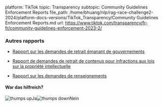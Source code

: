 platform: TikTok
topic: Transparency
subtopic: Community Guidelines Enforcement Reports
file_path: /home/bhuang/nlp/rag-race-challenge2-2024/platform-docs-versions/TikTok_Transparency/Community Guidelines Enforcement Reports.md
url: https://www.tiktok.com/transparency/fr-fr/community-guidelines-enforcement-2023-2/

### **Autres rapports**

* [Rapport sur les demandes de retrait émanant de gouvernements](https://www.tiktok.com/transparency/fr-fr/government-removal-requests)
    
* [Rapport de demandes de retrait de contenus pour infractions aux lois sur la propriété intellectuelle](https://www.tiktok.com/transparency/fr-fr/intellectual-property-removal-requests-2021-1/)
    
* [Rapport sur les demandes de renseignements](https://www.tiktok.com/transparency/fr-fr/information-requests-2021-1/)
    

#### War das hilfreich?

![thumps up](https://sf16-website-login.neutral.ttwstatic.com/obj/tiktok_web_login_static/websites/static/images/thumbs-up-80984a582e54af0b7149496dd4ede2a6.png)Ja![thumps down](https://sf16-website-login.neutral.ttwstatic.com/obj/tiktok_web_login_static/websites/static/images/thumbs-down-e0c9a7a1b1ea3c6ed439e5bf9a7e71bd.png)Nein